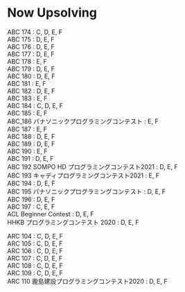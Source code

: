 Now Upsolving
=== 
ABC 174 : C, D, E, F  
ABC 175 : D, E, F  
ABC 176 : D, E, F  
ABC 177 : D, E, F  
ABC 178 : E, F  
ABC 179 : D, E, F  
ABC 180 : D, E, F  
ABC 181 : E, F  
ABC 182 : D, E, F  
ABC 183 : E, F  
ABC 184 : C, D, E, F  
ABC 185 : E, F  
ABC_186 パナソニックプログラミングコンテスト : E, F  
ABC 187 : E, F  
ABC 188 : D, E, F  
ABC 189 : D, E, F  
ABC 190 : E, F  
ABC 191 : D, E, F  
ABC 192 SOMPO HD プログラミングコンテスト2021 : D, E, F  
ABC 193 キャディプログラミングコンテスト2021 : E, F  
ABC 194 : D, E, F  
ABC 195 パナソニックプログラミングコンテスト : D, E, F  
ABC 196 : D, E, F  
ABC 197 : C, E, F  
ACL Beginner Contest : D, E, F  
HHKB プログラミングコンテスト 2020 : D, E, F  
  
ARC 104 : C, D, E, F  
ARC 105 : C, D, E, F  
ARC 106 : C, D, E, F  
ARC 107 : C, D, E, F  
ARC 108 : C, D, E, F  
ARC 109 : C, D, E, F  
ARC 110 鹿島建設プログラミングコンテスト2020 : D, E, F  